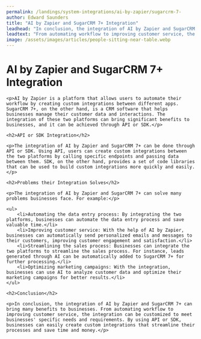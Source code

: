 ```yaml
---
permalink: /landings/system-integrations/ai-by-zapier/sugarcrm-7-
author: Edward Saunders
title: "AI by Zapier and SugarCRM 7+ Integration"
leadhead: "In conclusion, the integration of AI by Zapier and SugarCRM 7+ can bring many benefits to businesses"
leadtext: "From automating workflow to improving customer service, the integration can be customized to meet businesses' specific needs and requirements. By using API or SDK, businesses can easily create custom integrations that streamline their processes and save time and money."
image: /assets/images/articles/people-sitting-near-table.webp
---
```

<div class="arttext">	<h1>AI by Zapier and SugarCRM 7+ Integration</h1>

	<p>AI by Zapier is a platform that allows users to automate their workflow by creating custom integrations between different apps. SugarCRM 7+, on the other hand, is a CRM software that helps businesses manage their customer data and interactions. The integration of these two platforms can bring significant benefits to businesses, and it can be achieved through API or SDK.</p>

	<h2>API or SDK Integration</h2>

	<p>The integration of AI by Zapier and SugarCRM 7+ can be done through API or SDK. Using API, users can create custom integrations between the two platforms by calling specific endpoints and passing data between them. SDK, on the other hand, provides a set of code libraries that can be used to build custom integrations more quickly and easily.</p>

	<h2>Problems their Integration Solves</h2>

	<p>The integration of AI by Zapier and SugarCRM 7+ can solve many problems businesses face. For example:</p>

	<ul>
		<li>Automating the data entry process: By integrating the two platforms, businesses can automate the data entry process and save valuable time.</li>
		<li>Improving customer service: With the help of AI by Zapier, businesses can automatically send personalized emails and messages to their customers, improving customer engagement and satisfaction.</li>
		<li>Streamlining the sales process: Businesses can integrate the two platforms to streamline the sales process. For instance, leads generated through AI can be automatically added to SugarCRM 7+ for further processing.</li>
		<li>Optimizing marketing campaigns: With the integration, businesses can use AI to analyze customer data and optimize their marketing campaigns for better results.</li>
	</ul>

	<h2>Conclusion</h2>

	<p>In conclusion, the integration of AI by Zapier and SugarCRM 7+ can bring many benefits to businesses. From automating workflow to improving customer service, the integration can be customized to meet businesses' specific needs and requirements. By using API or SDK, businesses can easily create custom integrations that streamline their processes and save time and money.</p>

</div>